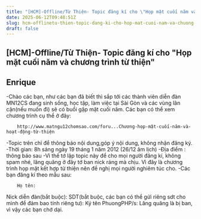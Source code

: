 ```yaml
---
title: "[HCM]-Offline/Từ Thiện- Topic đăng kí cho \"Họp mặt cuối năm và chương trình từ thiện\""
date: 2025-06-12T09:48:51Z
slug: hcm-offlinetu-thien-topic-dang-ki-cho-hop-mat-cuoi-nam-va-chuong-trinh-tu-thien
draft: false
---
```


## [HCM]-Offline/Từ Thiện- Topic đăng kí cho "Họp mặt cuối năm và chương trình từ thiện"

## Enrique

-Chào các bạn, như các bạn đã biết thì sắp tới các thành viên diễn đàn MN12CS đang sinh sống, học tập, làm việc tại Sài Gòn và các vùng lân cận(nếu muốn đi) sẽ có buổi gặp mặt cuối năm. Các bạn có thể xem chương trình cụ thể ở đây:
	
		
		http://www.matngu12chomsao.com/foru...Chương-họp-mặt-cuối-năm-và-hoạt-động-từ-thiện
	
-Topic trên chỉ để thông báo nội dung,góp ý nội dung, không nhận đăng ký.
-Thời gian: 8h sáng ngày 19 tháng 1 năm 2012 (26/12 âm lịch)
-Địa điểm : thông báo sau
-Vì thế tớ lập topic này để cho mọi người đăng kí, không spam nhé, lăng quăng ở đây tớ ban nick ráng mà chịu. Vì đây là chương trình họp mặt kết hợp từ thiện nên đề nghị mọi người nghiêm túc cho.
-Các bạn đăng kí theo mẫu sau:
	
		
		Họ tên:
Nick diễn đàn(bắt buộc):
SDT(bắt buộc, các bạn có thể gửi riêng sdt cho mình để đảm bao tính riêng tư):
	Ký tên
PhuongPHP/s: Lăng quăng là bị ban, vì vậy các bạn chớ dại.